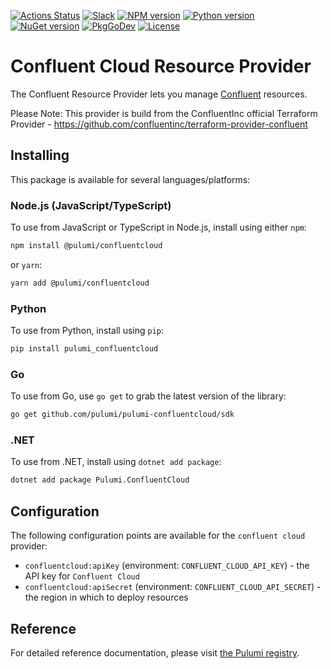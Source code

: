 [![Actions Status](https://github.com/pulumi/pulumi-confluentcloud/workflows/master/badge.svg)](https://github.com/pulumi/pulumi-confluentcloud/actions)
[![Slack](http://www.pulumi.com/images/docs/badges/slack.svg)](https://slack.pulumi.com)
[![NPM version](https://badge.fury.io/js/%40pulumi%2Fconfluentcloud.svg)](https://www.npmjs.com/package/@pulumi/confluentcloud)
[![Python version](https://badge.fury.io/py/pulumi-confluentcloud.svg)](https://pypi.org/project/pulumi-confluentcloud)
[![NuGet version](https://badge.fury.io/nu/pulumi.confluentcloud.svg)](https://badge.fury.io/nu/pulumi.confluentcloud)
[![PkgGoDev](https://pkg.go.dev/badge/github.com/pulumi/pulumi-confluentcloud/sdk/go)](https://pkg.go.dev/github.com/pulumi/pulumi-confluentcloud/sdk/go)
[![License](https://img.shields.io/npm/l/%40pulumi%2Fpulumi.svg)](https://github.com/pulumi/pulumi-confluentcloud/blob/master/LICENSE)

# Confluent Cloud Resource Provider

The Confluent Resource Provider lets you manage [Confluent](https://confluent.cloud/) resources.

Please Note:
This provider is build from the ConfluentInc official Terraform Provider - https://github.com/confluentinc/terraform-provider-confluent

## Installing

This package is available for several languages/platforms:

### Node.js (JavaScript/TypeScript)

To use from JavaScript or TypeScript in Node.js, install using either `npm`:

```bash
npm install @pulumi/confluentcloud
```

or `yarn`:

```bash
yarn add @pulumi/confluentcloud
```

### Python

To use from Python, install using `pip`:

```bash
pip install pulumi_confluentcloud
```

### Go

To use from Go, use `go get` to grab the latest version of the library:

```bash
go get github.com/pulumi/pulumi-confluentcloud/sdk
```

### .NET

To use from .NET, install using `dotnet add package`:

```bash
dotnet add package Pulumi.ConfluentCloud
```

## Configuration

The following configuration points are available for the `confluent cloud` provider:

- `confluentcloud:apiKey` (environment: `CONFLUENT_CLOUD_API_KEY`) - the API key for `Confluent Cloud`
- `confluentcloud:apiSecret` (environment: `CONFLUENT_CLOUD_API_SECRET`) - the region in which to deploy resources

## Reference

For detailed reference documentation, please visit [the Pulumi registry](https://www.pulumi.com/registry/packages/confluentcloud/api-docs/).
